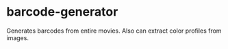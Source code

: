 # barcode-generator
Generates barcodes from entire movies. Also can extract color profiles from images. 
